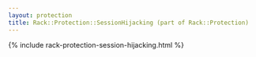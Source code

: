 ```yaml
---
layout: protection
title: Rack::Protection::SessionHijacking (part of Rack::Protection)
---
```


{% include rack-protection-session-hijacking.html %}
